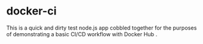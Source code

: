 # docker-ci
This is a quick and dirty test node.js app cobbled together for the purposes of demonstrating a basic CI/CD workflow with Docker Hub .

